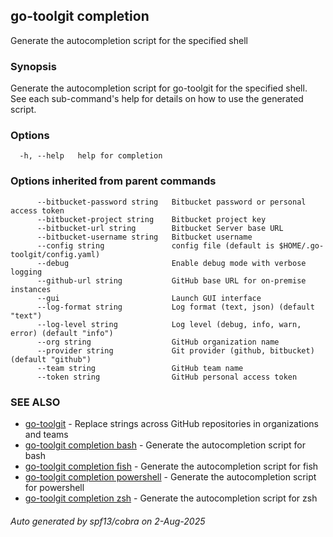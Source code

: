 ## go-toolgit completion

Generate the autocompletion script for the specified shell

### Synopsis

Generate the autocompletion script for go-toolgit for the specified shell.
See each sub-command's help for details on how to use the generated script.


### Options

```
  -h, --help   help for completion
```

### Options inherited from parent commands

```
      --bitbucket-password string   Bitbucket password or personal access token
      --bitbucket-project string    Bitbucket project key
      --bitbucket-url string        Bitbucket Server base URL
      --bitbucket-username string   Bitbucket username
      --config string               config file (default is $HOME/.go-toolgit/config.yaml)
      --debug                       Enable debug mode with verbose logging
      --github-url string           GitHub base URL for on-premise instances
      --gui                         Launch GUI interface
      --log-format string           Log format (text, json) (default "text")
      --log-level string            Log level (debug, info, warn, error) (default "info")
      --org string                  GitHub organization name
      --provider string             Git provider (github, bitbucket) (default "github")
      --team string                 GitHub team name
      --token string                GitHub personal access token
```

### SEE ALSO

* [go-toolgit](go-toolgit.md)	 - Replace strings across GitHub repositories in organizations and teams
* [go-toolgit completion bash](go-toolgit_completion_bash.md)	 - Generate the autocompletion script for bash
* [go-toolgit completion fish](go-toolgit_completion_fish.md)	 - Generate the autocompletion script for fish
* [go-toolgit completion powershell](go-toolgit_completion_powershell.md)	 - Generate the autocompletion script for powershell
* [go-toolgit completion zsh](go-toolgit_completion_zsh.md)	 - Generate the autocompletion script for zsh

###### Auto generated by spf13/cobra on 2-Aug-2025
